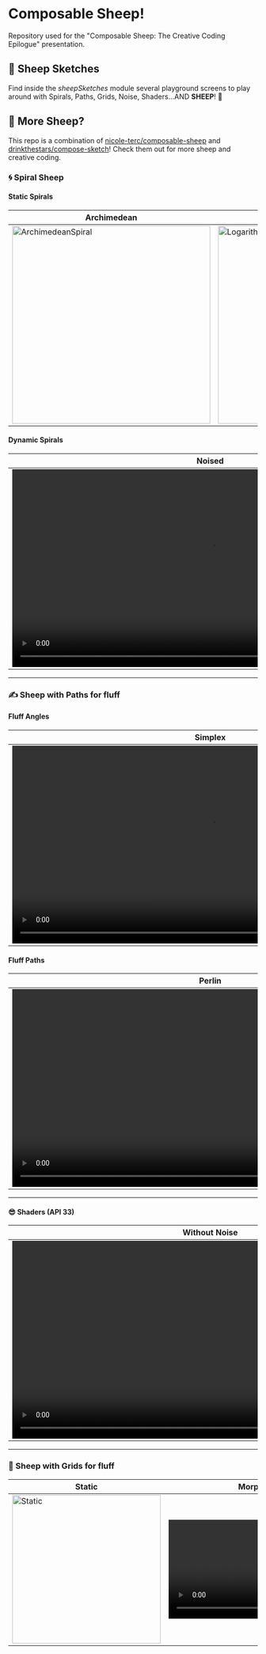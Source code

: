 # Composable Sheep!

Repository used for the "Composable Sheep: The Creative Coding Epilogue" presentation.

## 🎨 Sheep Sketches
Find inside the *sheepSketches* module several playground screens to play around with Spirals, Paths, Grids, Noise, Shaders...AND **SHEEP**! 🐑


## 🐑 More Sheep?
This repo is a combination of [nicole-terc/composable-sheep](https://github.com/nicole-terc/composable-sheep) and [drinkthestars/compose-sketch](https://github.com/drinkthestars/compose-sketch)! Check them out for more sheep and creative coding.


### 🌀 Spiral Sheep
#### Static Spirals

| Archimedean                                                                                                                                             | Logarithmic                                                                                                                                              | Phyllotaxis                                                                                                                                              |
|---------------------------------------------------------------------------------------------------------------------------------------------------------|----------------------------------------------------------------------------------------------------------------------------------------------------------|----------------------------------------------------------------------------------------------------------------------------------------------------------|
| <img alt="ArchimedeanSpiral"  height="400" src="https://user-images.githubusercontent.com/2978958/197994272-09a2f6a5-b86e-4758-8e82-4c52cf5eaf38.png"/> | <img alt="LogarithmicSpiral"  height="400" src="https://user-images.githubusercontent.com/2978958/197994277-5d6f934a-87e4-41d4-b1b4-4e248c82181b.png"/> | <img alt="PhyllotaxisSpiral"  height="400" src="https://user-images.githubusercontent.com/2978958/197994283-30758d2c-9147-4621-ba26-9d9f8cc5f4df.png"/> |

#### Dynamic Spirals
| Noised                                                                                                                                           | Spin                                                                                                                                        | Nice Guidelines!                                                                                                                                  |
|--------------------------------------------------------------------------------------------------------------------------------------------------|---------------------------------------------------------------------------------------------------------------------------------------------|---------------------------------------------------------------------------------------------------------------------------------------------------|
| <video alt="NoisedSpiral"  height="400" src="https://user-images.githubusercontent.com/2978958/198003019-dc7b28c5-1316-438f-bab8-a161cd4a3aa4.mp4"/> | <video alt="Spin"  height="400" src="https://user-images.githubusercontent.com/2978958/198003049-8c48f340-69d1-4189-a4f2-54205f673ebc.mp4"/> | <video alt="Guidelines"  height="400" src="https://user-images.githubusercontent.com/2978958/198003063-fa7c0edc-9b9d-466c-a719-353e5ff558f3.mp4"/> |

---

### ✍️ Sheep with Paths for fluff

#### Fluff Angles

| Simplex                                                                                                                                                | PairNones                                                                                                                                                       |
|--------------------------------------------------------------------------------------------------------------------------------------------------------|-----------------------------------------------------------------------------------------------------------------------------------------------------------------|
| <video alt="SimplexAngles"  height="400" src="https://user-images.githubusercontent.com/2978958/198002166-d5f7f03c-0969-4b53-aaf8-22ccb459ad84.mp4"/> | <video alt="PairNones"  height="400" src="https://user-images.githubusercontent.com/2978958/198001759-ab50f8ad-956d-4b3e-8f2e-772b80020da0.mp4"/> |

#### Fluff Paths

| Perlin                                                                                                                                            | Simplex                                                                                                                                                | Nice Guidelines!                                                                                                                                                |
|---------------------------------------------------------------------------------------------------------------------------------------------------|--------------------------------------------------------------------------------------------------------------------------------------------------------|-----------------------------------------------------------------------------------------------------------------------------------------------------------------|
| <video alt="PerlinSheep"  height="400" src="https://user-images.githubusercontent.com/2978958/198213612-900efbf0-a54f-4d25-aaea-06233527bd9c.mp4"/> | <video alt="SimplexSheet"  height="400" src="https://user-images.githubusercontent.com/2978958/198213633-34378651-750c-4d5f-a7df-cbbb8f85c6c1.mp4"/> | <video alt="ComposableSheepGuideline"  height="400" src="https://user-images.githubusercontent.com/2978958/198213651-1849b945-e328-4f12-b9d0-32e09c700d85.mp4"/> |

---

#### 😎 Shaders (API 33)

| Without  Noise                                                                                                                                    | With Noise                                                                                                                                           | More Noise   | Background Shader                                                                                                                                               |
|---------------------------------------------------------------------------------------------------------------------------------------------------|--------------------------------------------------------------------------------------------------------------------------------------------------------|-----------------------------------------------------------------------------------------------------------------------------------------------------------------|-----------------------------------------------------------------------------------------------------------------------------------------------------------------|
| <video alt="NoNoise"  height="400" src="https://user-images.githubusercontent.com/2978958/197999733-0d554301-32ef-41b0-a3c0-0c66e01ac26d.mp4"/> | <video alt="WithNoise"  height="400" src="https://user-images.githubusercontent.com/2978958/198000059-15948f20-ed97-4822-8e90-8c4faee33417.mp4"/> | <video alt="MoreNoise"  height="400" src="https://user-images.githubusercontent.com/2978958/198214361-e9ecd2af-a395-404d-85c4-e6a5e81dfc60.mp4"/> | <video alt="BackgroundShader"  height="400" src="https://user-images.githubusercontent.com/2978958/197999923-3b4415b0-2a50-408a-8a35-acf42bf2aabd.mp4"/> |

---

### 🏁 Sheep with Grids for fluff

| Static                                                                                                                                            | Morph Position                                                                                                                                         | Morph Position,Size                                                                                                                                            | Morph Position,Size,Hue |
|---------------------------------------------------------------------------------------------------------------------------------------------------|--------------------------------------------------------------------------------------------------------------------------------------------------------|----------------------------------------------------------------------------------------------------------------------------------------------------------------|-----------------------|
| <img alt="Static"  width="300" src="https://user-images.githubusercontent.com/2978958/197996842-caac09b6-e067-443b-aafb-c4f8349668a4.png"/> | <video alt="PositionSize"  width="400" src="https://user-images.githubusercontent.com/2978958/197996889-14c3eff5-8ca7-4701-ac74-6cf329259fba.mp4"/> | <video alt="PositionSize"  width="400" src="https://user-images.githubusercontent.com/2978958/197996880-34592b6e-f284-4a66-93d9-0940375cf4aa.mp4"/> | <video alt="Position"  width="400" src="https://user-images.githubusercontent.com/2978958/197996833-7106b0c7-5955-4689-a56b-04dabb0e2609.mp4"/> |

